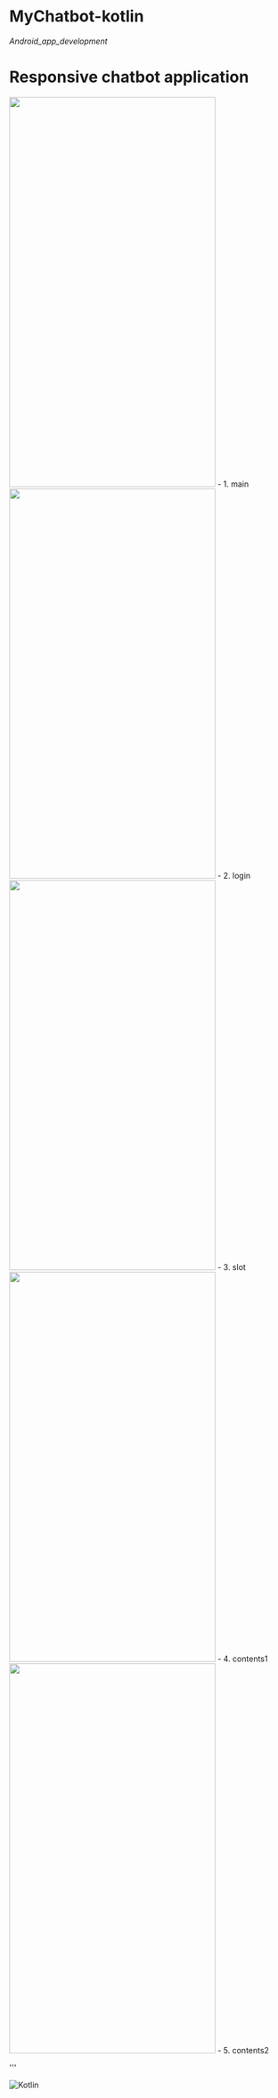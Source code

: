 # MyChatbot-kotlin
_Android_app_development_


# Responsive chatbot application


<img src="https://user-images.githubusercontent.com/67156494/112649523-dfba6600-8e8d-11eb-9c9d-3806c53f74a9.JPG"  width="370" height="700">
- 1. main


<img src="https://user-images.githubusercontent.com/67156494/112649557-e648dd80-8e8d-11eb-9b4e-026d00d17808.JPG"  width="370" height="700">
- 2. login


<img src="https://user-images.githubusercontent.com/67156494/112649562-e6e17400-8e8d-11eb-817b-3d2c93c55d91.JPG"  width="370" height="700">
- 3. slot


<img src="https://user-images.githubusercontent.com/67156494/112649565-e77a0a80-8e8d-11eb-8bf5-a47ad294a02b.JPG"  width="370" height="700">
- 4. contents1


<img src="https://user-images.githubusercontent.com/67156494/112649567-e77a0a80-8e8d-11eb-9d17-d0480dfd9d0d.JPG"  width="370" height="700">
- 5. contents2


'''

![Kotlin](https://img.shields.io/badge/Kotlin-0095D5?style-flat-square&logo=Kotlin&logoColor=white)
